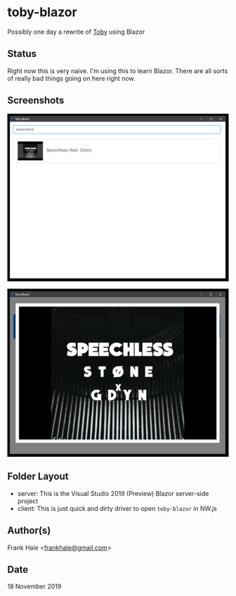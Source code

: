 # toby-blazor

Possibly one day a rewrite of [Toby](https://github.com/frankhale/toby) using Blazor

## Status

Right now this is very naive. I'm using this to learn Blazor. There are all
sorts of really bad things going on here right now.

## Screenshots

![Basic UI](screenshots/one.PNG)

![Video Playback](screenshots/two.PNG)

## Folder Layout

- server: This is the Visual Studio 2019 (Preview) Blazor server-side project
- client: This is just quick and dirty driver to open `toby-blazor` in NW.js

## Author(s)

Frank Hale &lt;frankhale@gmail.com&gt;

## Date

18 November 2019
